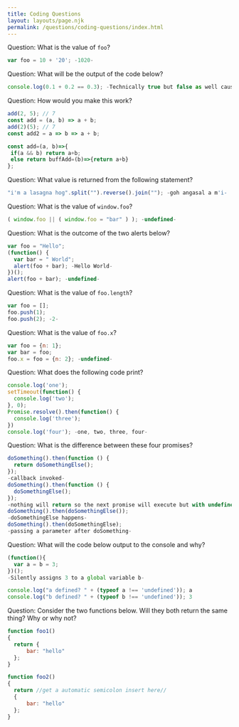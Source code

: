 ```yaml
---
title: Coding Questions
layout: layouts/page.njk
permalink: /questions/coding-questions/index.html
---
```


Question: What is the value of `foo`?
```javascript
var foo = 10 + '20'; -1020-
```

Question: What will be the output of the code below?
```javascript
console.log(0.1 + 0.2 == 0.3); -Technically true but false as well cause .1 +.2 is like not .3-
```

Question: How would you make this work?
```javascript
add(2, 5); // 7
const add = (a, b) => a + b;
add(2)(5); // 7
const add2 = a => b => a + b;

const add=(a, b)=>{ 
 if(a && b) return a+b;
 else return buffAdd=(b)=>{return a+b}  
};
```

Question: What value is returned from the following statement?
```javascript
"i'm a lasagna hog".split("").reverse().join(""); -goh angasal a m'i-
```

Question: What is the value of `window.foo`?
```javascript
( window.foo || ( window.foo = "bar" ) ); -undefined-
```

Question: What is the outcome of the two alerts below?
```javascript
var foo = "Hello";
(function() {
  var bar = " World";
  alert(foo + bar); -Hello World-
})();
alert(foo + bar); -undefined-
```

Question: What is the value of `foo.length`?
```javascript
var foo = [];
foo.push(1);
foo.push(2); -2-
```

Question: What is the value of `foo.x`?
```javascript
var foo = {n: 1};
var bar = foo;
foo.x = foo = {n: 2}; -undefined-
```

Question: What does the following code print?
```javascript
console.log('one');
setTimeout(function() {
  console.log('two');
}, 0);
Promise.resolve().then(function() {
  console.log('three');
})
console.log('four'); -one, two, three, four-
```

Question: What is the difference between these four promises?
```javascript
doSomething().then(function () {
  return doSomethingElse(); 
});
-callback invoked-
doSomething().then(function () {
  doSomethingElse();
});
-nothing will return so the next promise will execute but with undefined-
doSomething().then(doSomethingElse());
-doSomethingElse happens-
doSomething().then(doSomethingElse);
-passing a parameter after doSomething-
```

Question: What will the code below output to the console and why?
```javascript
(function(){
  var a = b = 3;
})();
-Silently assigns 3 to a global variable b-

console.log("a defined? " + (typeof a !== 'undefined')); a
console.log("b defined? " + (typeof b !== 'undefined')); 3
```

Question: Consider the two functions below. Will they both return the same thing? Why or why not?
```javascript
function foo1()
{
  return {
      bar: "hello"
  };
}

function foo2()
{
  return //get a automatic semicolon insert here//
  {
      bar: "hello"
  };
}
```
